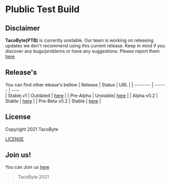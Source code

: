 # Plublic Test Build
## Disclaimer
**TacoByte(PTB)** is currently unstable.
Our team is working on releasing updates we don't recommend using this current release. 
Keep in mind if you discover any bugs/problems or have any suggestions. Please report them [here](https://github.com/Team-Tacobyte/Public-Test-Build/issues/new)

## Release's
You can find other elease's bellow
| Release | Status | URL |
| -------- | ------ | ----  
| Stable.v1 | Outdated | [here](https://github.com/Team-Tacobyte/Public-Test-Build/releases/tag/Stable) |
| Pre-Alpha | Unstable| [here](https://github.com/Team-Tacobyte/Public-Test-Build/releases/tag/pre-alpha) |
| Alpha v0.2 | Stable | [here](https://github.com/Team-Tacobyte/Public-Test-Build/releases/tag/v0.2-alpha) |
| Pre-Beta v0.2 | Stable | [here](https://github.com/Team-Tacobyte/Public-Test-Build/releases/tag/0.0.2) |

## License
Copyright 2021 TacoByte

[LICENSE](https://github.com/Team-Tacobyte/Public-Test-Build/blob/master/LICENSE)

## Join us!
You can Join us [here](https://discord.com/invite/bnfHAe3Na5)

> TacoByte 2021
